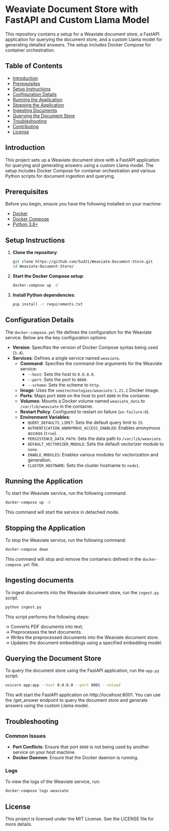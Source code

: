 # Weaviate Document Store with FastAPI and Custom Llama Model

This repository contains a setup for a Weaviate document store, a FastAPI application for querying the document store, and a custom Llama model for generating detailed answers. The setup includes Docker Compose for container orchestration.

## Table of Contents

- [Introduction](#introduction)
- [Prerequisites](#prerequisites)
- [Setup Instructions](#setup-instructions)
- [Configuration Details](#configuration-details)
- [Running the Application](#running-the-application)
- [Stopping the Application](#stopping-the-application)
- [Ingesting Documents](#ingesting-documents)
- [Querying the Document Store](#querying-the-document-store)
- [Troubleshooting](#troubleshooting)
- [Contributing](#contributing)
- [License](#license)

## Introduction

This project sets up a Weaviate document store with a FastAPI application for querying and generating answers using a custom Llama model. The setup includes Docker Compose for container orchestration and various Python scripts for document ingestion and querying.

## Prerequisites

Before you begin, ensure you have the following installed on your machine:

- [Docker](https://www.docker.com/get-started)
- [Docker Compose](https://docs.docker.com/compose/install/)
- [Python 3.8+](https://www.python.org/downloads/)

## Setup Instructions

1. **Clone the repository**:
    ```sh
    git clone https://github.com/5ud21/Weaviate-Document-Store.git
    cd Weaviate-Document-Store/
    ```

2. **Start the Docker Compose setup**:
    ```sh
    docker-compose up -d
    ```

3. **Install Python dependencies**:
    ```sh
    pip install -r requirements.txt
    ```

## Configuration Details

The `docker-compose.yml` file defines the configuration for the Weaviate service. Below are the key configuration options:

- **Version**: Specifies the version of Docker Compose syntax being used (`3.4`).
- **Services**: Defines a single service named `weaviate`.
  - **Command**: Specifies the command-line arguments for the Weaviate service:
    - `--host`: Sets the host to `0.0.0.0`.
    - `--port`: Sets the port to `8080`.
    - `--scheme`: Sets the scheme to `http`.
  - **Image**: Uses the `semitechnologies/weaviate:1.21.2` Docker image.
  - **Ports**: Maps port `8080` on the host to port `8080` in the container.
  - **Volumes**: Mounts a Docker volume named `weaviate_data` to `/var/lib/weaviate` in the container.
  - **Restart Policy**: Configured to restart on failure (`on-failure:0`).
  - **Environment Variables**:
    - `QUERY_DEFAULTS_LIMIT`: Sets the default query limit to `25`.
    - `AUTHENTICATION_ANONYMOUS_ACCESS_ENABLED`: Enables anonymous access (`true`).
    - `PERSISTENCE_DATA_PATH`: Sets the data path to `/var/lib/weaviate`.
    - `DEFAULT_VECTORIZER_MODULE`: Sets the default vectorizer module to `none`.
    - `ENABLE_MODULES`: Enables various modules for vectorization and generation.
    - `CLUSTER_HOSTNAME`: Sets the cluster hostname to `node1`.

## Running the Application

To start the Weaviate service, run the following command:

```sh
docker-compose up -d
```
This command will start the service in detached mode.

## Stopping the Application

To stop the Weaviate service, run the following command:

```sh
docker-compose down
```
This command will stop and remove the containers defined in the `docker-compose.yml` file.

## Ingesting documents

To ingest documents into the Weaviate document store, run the `ingest.py` script.

```sh
python ingest.py
```
This script performs the following steps:

-> Converts PDF documents into text.<br>
-> Preprocesses the text documents.<br>
-> Writes the preprocessed documents into the Weaviate document store.<br>
-> Updates the document embeddings using a specified embedding model.

## Querying the Document Store

To query the document store using the FastAPI application, run the `app.py` script:

```sh
uvicorn app:app --host 0.0.0.0 --port 8001 --reload
```

This will start the FastAPI application on http://localhost:8001. You can use the /get_answer endpoint to query the document store and generate answers using the custom Llama model.

## Troubleshooting

### Common Issues

- **Port Conflicts**: Ensure that port `8080` is not being used by another service on your host machine.
- **Docker Daemon**: Ensure that the Docker daemon is running.

### Logs

To view the logs of the Weaviate service, run:

```sh
docker-compose logs weaviate
```

## License

This project is licensed under the MIT License. See the LICENSE file for more details. 

